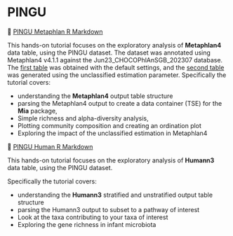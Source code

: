 # PINGU

📑 [PINGU Metaphlan R Markdown](HOpart1_Metaphlan4.Rmd)

This hands-on tutorial focuses on the exploratory analysis of **Metaphlan4** data table, using the PINGU dataset. The dataset was annotated using Metaphlan4 v4.1.1 against the Jun23_CHOCOPhlAnSGB_202307 database. The [first table](https://github.com/quadram-institute-bioscience/biobackery-2024/blob/main/datasets/pingu_mpadefault_abundance_table.txt) was obtained with the default settings, and the [second table](https://github.com/quadram-institute-bioscience/biobackery-2024/blob/main/datasets/pingu_mpaunclass_abundance_table.txt) was generated using the unclassified estimation parameter.
Specifically the tutorial covers:

* understanding the **Metaphlan4** output table structure
* parsing the Metaphlan4 output to create a data container (TSE) for the **Mia** package,
* Simple richness and alpha-diversity analysis,
* Plotting community composition and creating an ordination plot
* Exploring the impact of the unclassified estimation in Metaphlan4


📑 [PINGU Human R Markdown](HOpart2_Humann3.Rmd)

This hands-on tutorial focuses on the exploratory analysis of **Humann3** data table, using the PINGU dataset.

Specifically the tutorial covers:

* understanding the **Humann3** stratified and unstratified output table structure
* parsing the Humann3 output to subset to a pathway of interest
* Look at the taxa contributing to your taxa of interest
* Exploring the gene richness in infant microbiota

